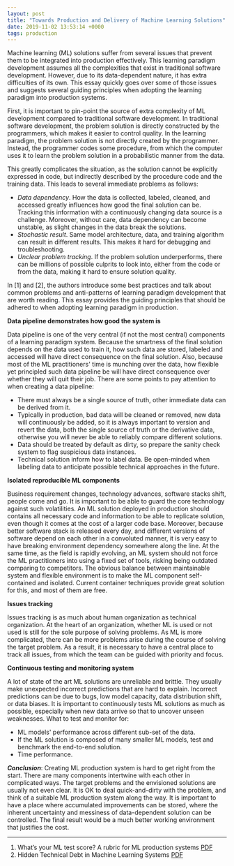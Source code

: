 ```yaml
---
layout: post
title: "Towards Production and Delivery of Machine Learning Solutions"
date: 2019-11-02 13:53:14 +0000
tags: production
---
```


Machine learning (ML) solutions suffer from several issues that prevent them to be integrated into production effectively. This learning paradigm development assumes all the complexities that exist in traditional software development. However, due to its data-dependent nature, it has extra difficulties of its own. This essay quickly goes over some of those issues and suggests several guiding principles when adopting the learning paradigm into production systems.

First, it is important to pin-point the source of extra complexity of ML development compared to traditional software development. In traditional software development, the problem solution is directly constructed by the programmers, which makes it easier to control quality. In the learning paradigm, the problem solution is not directly created by the programmer. Instead, the programmer codes some procedure, from which the computer uses it to learn the problem solution in a probabilistic manner from the data.

This greatly complicates the situation, as the solution cannot be explicitly expressed in code, but indirectly described by the procedure code and the training data. This leads to several immediate problems as follows:

- _Data dependency_. How the data is collected, labeled, cleaned, and accessed greatly influences how good the final solution can be. Tracking this information with a continuously changing data source is a challenge. Moreover, without care, data dependency can become unstable, as slight changes in the data break the solutions.
- _Stochastic result_. Same model architecture, data, and training algorithm can result in different results. This makes it hard for debugging and troubleshooting.
- _Unclear problem tracking_. If the problem solution underperforms, there can be millions of possible culprits to look into, either from the code or from the data, making it hard to ensure solution quality.

In [1] and [2], the authors introduce some best practices and talk about common problems and anti-patterns of learning paradigm development that are worth reading. This essay provides the guiding principles that should be adhered to when adopting learning paradigm in production.

**Data pipeline demonstrates how good the system is**

Data pipeline is one of the very central (if not the most central) components of a learning paradigm system. Because the smartness of the final solution depends on the data used to train it, how such data are stored, labeled and accessed will have direct consequence on the final solution. Also, because most of the ML practitioners' time is munching over the data, how flexible yet principled such data pipeline be will have direct consequence over whether they will quit their job. There are some points to pay attention to when creating a data pipeline:

- There must always be a single source of truth, other immediate data can be derived from it.
- Typically in production, bad data will be cleaned or removed, new data will continuously be added, so it is always important to version and revert the data, both the single source of truth or the derivative data, otherwise you will never be able to reliably compare different solutions.
- Data should be treated by default as dirty, so prepare the sanity check system to flag suspicious data instances.
- Technical solution inform how to label data. Be open-minded when labeling data to anticipate possible technical approaches in the future.

**Isolated reproducible ML components**

Business requirement changes, technology advances, software stacks shift, people come and go. It is important to be able to guard the core technology against such volatilities. An ML solution deployed in production should contains all necessary code and information to be able to replicate solution, even though it comes at the cost of a larger code base. Moreover, because better software stack is released every day, and different versions of software depend on each other in a convoluted manner, it is very easy to have breaking environment dependency somewhere along the line. At the same time, as the field is rapidly evolving, an ML system should not force the ML practitioners into using a fixed set of tools, risking being outdated comparing to competitors. The obvious balance between maintainable system and flexible environment is to make the ML component self-contained and isolated. Current container techniques provide great solution for this, and most of them are free.

**Issues tracking**

Issues tracking is as much about human organization as technical organization. At the heart of an organization, whether ML is used or not used is still for the sole purpose of solving problems. As ML is more complicated, there can be more problems arise during the course of solving the target problem. As a result, it is necessary to have a central place to track all issues, from which the team can be guided with priority and focus.

**Continuous testing and monitoring system**

A lot of state of the art ML solutions are unreliable and brittle. They usually make unexpected incorrect predictions that are hard to explain. Incorrect predictions can be due to bugs, low model capacity, data distribution shift, or data biases. It is important to continuously tests ML solutions as much as possible, especially when new data arrive so that to uncover unseen weaknesses. What to test and monitor for:

- ML models' performance across different sub-set of the data.
- If the ML solution is composed of many smaller ML models, test and benchmark the end-to-end solution.
- Time performance.


**_Conclusion_**: Creating ML production system is hard to get right from the start. There are many components intertwine with each other in complicated ways. The target problems and the envisioned solutions are usually not even clear. It is OK to deal quick-and-dirty with the problem, and think of a suitable ML production system along the way. It is important to have a place where accumulated improvements can be stored, where the inherent uncertainty and messiness of data-dependent solution can be controlled. The final result would be a much better working environment that justifies the cost.

----
1. What’s your ML test score? A rubric for ML production systems [PDF](https://ai.google/research/pubs/pub45742)
2. Hidden Technical Debt in Machine Learning Systems [PDF](https://openreview.net/forum?id=SJWftPbuWB)

